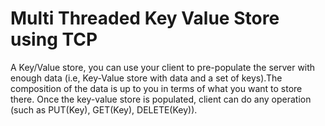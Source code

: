# Multi Threaded Key Value Store using TCP
A Key/Value store, you can use your client to pre-populate the server with enough data (i.e, Key-Value store with data and a set of keys).The composition of the data is up to you in terms of what you want to store there. Once the key-value store is populated, client can do any operation (such as PUT(Key), GET(Key), DELETE(Key)).
